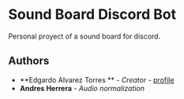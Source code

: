 # Sound Board Discord Bot

Personal proyect of a sound board for discord.


## Authors

* **Edgardo Alvarez Torres ** - *Creator* - [profile](https://github.com/Etito)
* **Andres Herrera** - *Audio normalization* 

